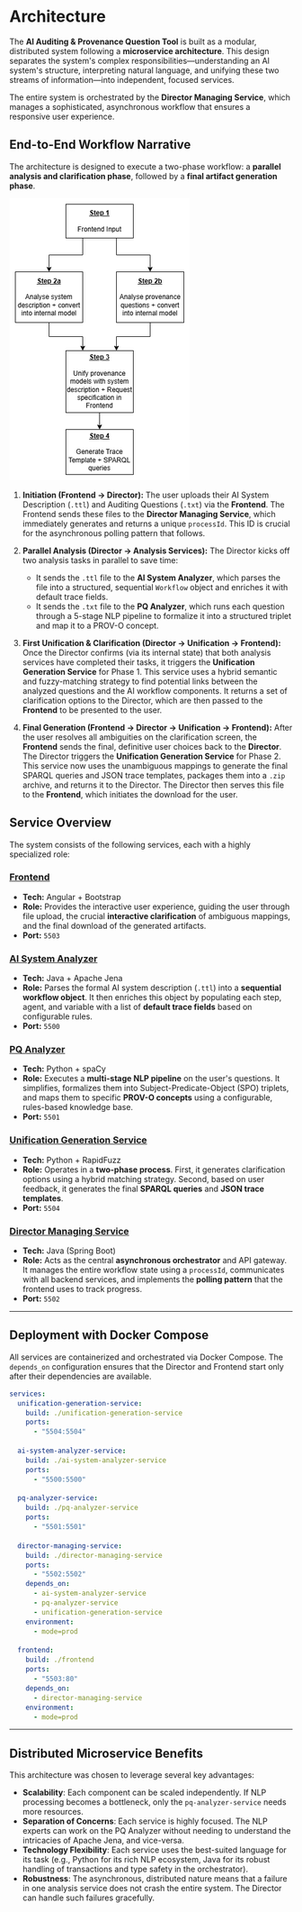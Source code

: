 # Architecture

The **AI Auditing & Provenance Question Tool** is built as a modular, distributed system following a **microservice architecture**. This design separates the system's complex responsibilities—understanding an AI system's structure, interpreting natural language, and unifying these two streams of information—into independent, focused services.

The entire system is orchestrated by the **Director Managing Service**, which manages a sophisticated, asynchronous workflow that ensures a responsive user experience.

## End-to-End Workflow Narrative

The architecture is designed to execute a two-phase workflow: a **parallel analysis and clarification phase**, followed by a **final artifact generation phase**.

![System Workflow](_media/workflow.png)

1.  **Initiation (Frontend → Director):**
    The user uploads their AI System Description (`.ttl`) and Auditing Questions (`.txt`) via the **Frontend**. The Frontend sends these files to the **Director Managing Service**, which immediately generates and returns a unique `processId`. This ID is crucial for the asynchronous polling pattern that follows.

2.  **Parallel Analysis (Director → Analysis Services):**
    The Director kicks off two analysis tasks in parallel to save time:

    - It sends the `.ttl` file to the **AI System Analyzer**, which parses the file into a structured, sequential `Workflow` object and enriches it with default trace fields.
    - It sends the `.txt` file to the **PQ Analyzer**, which runs each question through a 5-stage NLP pipeline to formalize it into a structured triplet and map it to a PROV-O concept.

3.  **First Unification & Clarification (Director → Unification → Frontend):**
    Once the Director confirms (via its internal state) that both analysis services have completed their tasks, it triggers the **Unification Generation Service** for Phase 1. This service uses a hybrid semantic and fuzzy-matching strategy to find potential links between the analyzed questions and the AI workflow components. It returns a set of clarification options to the Director, which are then passed to the **Frontend** to be presented to the user.

4.  **Final Generation (Frontend → Director → Unification → Frontend):**
    After the user resolves all ambiguities on the clarification screen, the **Frontend** sends the final, definitive user choices back to the **Director**. The Director triggers the **Unification Generation Service** for Phase 2. This service now uses the unambiguous mappings to generate the final SPARQL queries and JSON trace templates, packages them into a `.zip` archive, and returns it to the Director. The Director then serves this file to the **Frontend**, which initiates the download for the user.

## Service Overview

The system consists of the following services, each with a highly specialized role:

### [Frontend](components/frontend.md)

- **Tech:** Angular + Bootstrap
- **Role:** Provides the interactive user experience, guiding the user through file upload, the crucial **interactive clarification** of ambiguous mappings, and the final download of the generated artifacts.
- **Port:** `5503`

### [AI System Analyzer](components/ai-system-analyzer-service.md)

- **Tech:** Java + Apache Jena
- **Role:** Parses the formal AI system description (`.ttl`) into a **sequential workflow object**. It then enriches this object by populating each step, agent, and variable with a list of **default trace fields** based on configurable rules.
- **Port:** `5500`

### [PQ Analyzer](components/pq-analyzer-service.md)

- **Tech:** Python + spaCy
- **Role:** Executes a **multi-stage NLP pipeline** on the user's questions. It simplifies, formalizes them into Subject-Predicate-Object (SPO) triplets, and maps them to specific **PROV-O concepts** using a configurable, rules-based knowledge base.
- **Port:** `5501`

### [Unification Generation Service](components/unification-generation-service.md)

- **Tech:** Python + RapidFuzz
- **Role:** Operates in a **two-phase process**. First, it generates clarification options using a hybrid matching strategy. Second, based on user feedback, it generates the final **SPARQL queries** and **JSON trace templates**.
- **Port:** `5504`

### [Director Managing Service](components-director-managing-service.md)

- **Tech:** Java (Spring Boot)
- **Role:** Acts as the central **asynchronous orchestrator** and API gateway. It manages the entire workflow state using a `processId`, communicates with all backend services, and implements the **polling pattern** that the frontend uses to track progress.
- **Port:** `5502`

---

## Deployment with Docker Compose

All services are containerized and orchestrated via Docker Compose. The `depends_on` configuration ensures that the Director and Frontend start only after their dependencies are available.

```yaml
services:
  unification-generation-service:
    build: ./unification-generation-service
    ports:
      - "5504:5504"

  ai-system-analyzer-service:
    build: ./ai-system-analyzer-service
    ports:
      - "5500:5500"

  pq-analyzer-service:
    build: ./pq-analyzer-service
    ports:
      - "5501:5501"

  director-managing-service:
    build: ./director-managing-service
    ports:
      - "5502:5502"
    depends_on:
      - ai-system-analyzer-service
      - pq-analyzer-service
      - unification-generation-service
    environment:
      - mode=prod

  frontend:
    build: ./frontend
    ports:
      - "5503:80"
    depends_on:
      - director-managing-service
    environment:
      - mode=prod
```

---

## Distributed Microservice Benefits

This architecture was chosen to leverage several key advantages:

- **Scalability**: Each component can be scaled independently. If NLP processing becomes a bottleneck, only the `pq-analyzer-service` needs more resources.
- **Separation of Concerns**: Each service is highly focused. The NLP experts can work on the PQ Analyzer without needing to understand the intricacies of Apache Jena, and vice-versa.
- **Technology Flexibility**: Each service uses the best-suited language for its task (e.g., Python for its rich NLP ecosystem, Java for its robust handling of transactions and type safety in the orchestrator).
- **Robustness**: The asynchronous, distributed nature means that a failure in one analysis service does not crash the entire system. The Director can handle such failures gracefully.
